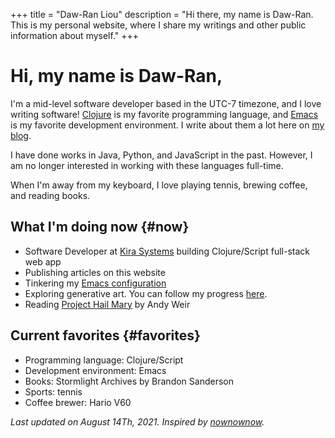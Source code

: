 +++
title = "Daw-Ran Liou"
description = "Hi there, my name is Daw-Ran. This is my personal website, where I share my writings and other public information about myself."
+++

# Hi, my name is Daw-Ran,

I'm a mid-level software developer based in the UTC-7 timezone, and I love
writing software! [Clojure] is my favorite programming language, and [Emacs] is
my favorite development environment.  I write about them a lot here on [my
blog].

I have done works in Java, Python, and JavaScript in the past.  However, I am no
longer interested in working with these languages full-time.

When I'm away from my keyboard, I love playing tennis, brewing coffee, and
reading books.

## What I'm doing now {#now}

* Software Developer at [Kira Systems] building Clojure/Script full-stack web
  app
* Publishing articles on this website
* Tinkering my [Emacs configuration]
* Exploring generative art. You can follow my progress [here][sketchbook].
* Reading [Project Hail Mary] by Andy Weir

## Current favorites {#favorites}

* Programming language: Clojure/Script
* Development environment: Emacs
* Books: Stormlight Archives by Brandon Sanderson
* Sports: tennis
* Coffee brewer: Hario V60

_Last updated on August 14Th, 2021. Inspired by [nownownow]._

[ClojureScript]: https://clojurescript.org/
[Clojure]: https://clojure.org/
[Emacs configuration]: https://github.com/dawranliou/emacs.d
[Emacs]: https://www.gnu.org/software/emacs/
[Kira Systems]: https://kirasystems.com/
[Project Hail Mary]: https://www.goodreads.com/book/show/54493401-project-hail-mary
[React]: https://reactjs.org/
[my blog]: @/blog/_index.md
[nownownow]: https://nownownow.com/about
[sketchbook]: https://github.com/dawranliou/sketch

<!--  LocalWords:  Stormlight Sanderson
 -->
